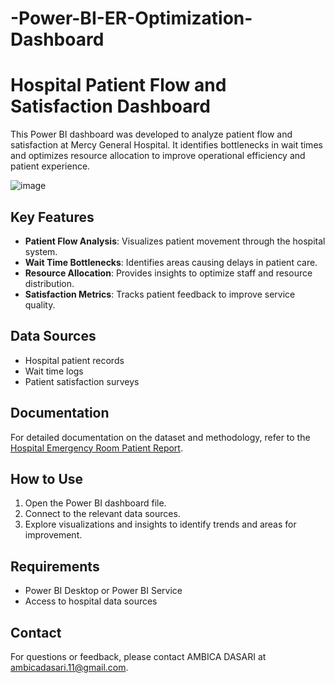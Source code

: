 # -Power-BI-ER-Optimization-Dashboard
# Hospital Patient Flow and Satisfaction Dashboard

This Power BI dashboard was developed to analyze patient flow and satisfaction at Mercy General Hospital. It identifies bottlenecks in wait times and optimizes resource allocation to improve operational efficiency and patient experience.

![image](https://github.com/user-attachments/assets/9d6e9fb5-7c5f-4202-a60f-0ad239c7a19f)


## Key Features
- **Patient Flow Analysis**: Visualizes patient movement through the hospital system.
- **Wait Time Bottlenecks**: Identifies areas causing delays in patient care.
- **Resource Allocation**: Provides insights to optimize staff and resource distribution.
- **Satisfaction Metrics**: Tracks patient feedback to improve service quality.

## Data Sources
- Hospital patient records
- Wait time logs
- Patient satisfaction surveys

## Documentation
For detailed documentation on the dataset and methodology, refer to the [Hospital Emergency Room Patient Report](https://scratch-playground-94e.notion.site/Hospital-Emergency-Room-Patient-Report-1a2f8ded89188096b6d5fd5304f139c5).

## How to Use
1. Open the Power BI dashboard file.
2. Connect to the relevant data sources.
3. Explore visualizations and insights to identify trends and areas for improvement.

## Requirements
- Power BI Desktop or Power BI Service
- Access to hospital data sources

## Contact
For questions or feedback, please contact AMBICA DASARI at ambicadasari.11@gmail.com.
